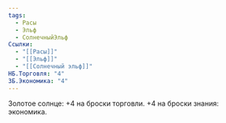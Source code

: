 ```yaml
---
tags:
  - Расы
  - Эльф
  - СолнечныйЭльф
Ссылки:
  - "[[Расы]]"
  - "[[Эльф]]"
  - "[[Солнечный эльф]]"
НБ.Торговля: "4"
ЗБ.Экономика: "4"
---
```

Золотое солнце:
+4 на броски торговли.
+4 на броски знания: экономика.










